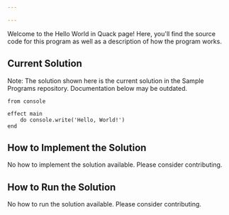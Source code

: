 ```yaml
---

---
```


Welcome to the Hello World in Quack page! Here, you'll find the source code for this program as well as a description of how the program works.

## Current Solution

Note: The solution shown here is the current solution in the Sample Programs repository. Documentation below may be outdated.

```Quack
from console

effect main
    do console.write('Hello, World!')
end

```

## How to Implement the Solution

No how to implement the solution available. Please consider contributing.

## How to Run the Solution

No how to run the solution available. Please consider contributing.